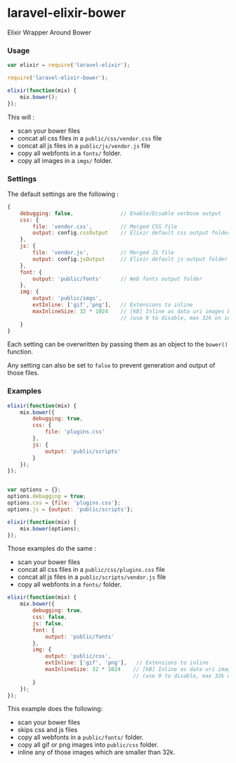 laravel-elixir-bower
====================

Elixir Wrapper Around Bower

### Usage

```javascript
var elixir = require('laravel-elixir');

require('laravel-elixir-bower');

elixir(function(mix) {
    mix.bower();
});
```

This will :
- scan your bower files
- concat all css files in a `public/css/vendor.css` file
- concat all js files in a `public/js/vendor.js` file
- copy all webfonts in a `fonts/` folder.
- copy all images in a `imgs/` folder.

### Settings

The default settings are the following :

```javascript
{
    debugging: false,               // Enable/Disable verbose output
    css: {
        file: 'vendor.css',         // Merged CSS file
        output: config.cssOutput    // Elixir default css output folder (public/css)
    },
    js: {
        file: 'vendor.js',          // Merged JS file
        output: config.jsOutput     // Elixir default js output folder (public/js)
    },
    font: {
        output: 'public/fonts'      // Web fonts output folder
    },
    img: {
        output: 'public/imgs',   
        extInline: ['gif','png'],   // Extensions to inline
        maxInlineSize: 32 * 1024    // [kB] Inline as data uri images below specified size
                                    // (use 0 to disable, max 32k on ie8)
    }
}
```

Each setting can be overwritten by passing them as an object to the `bower()` function.

Any setting can also be set to `false` to prevent generation and output of those files.

### Examples

```javascript
elixir(function(mix) {
    mix.bower({
        debugging: true,
        css: {
            file: 'plugins.css'
        },
        js: {
            output: 'public/scripts'
        }
    });
});
```

```javascript

var options = {};
options.debugging = true;
options.css = {file: 'plugins.css'};
options.js = {output: 'public/scripts'};

elixir(function(mix) {
    mix.bower(options);
});
```

Those examples do the same :
- scan your bower files
- concat all css files in a `public/css/plugins.css` file
- concat all js files in a `public/scripts/vendor.js` file
- copy all webfonts in a `fonts/` folder.

```javascript
elixir(function(mix) {
    mix.bower({
        debugging: true,
        css: false,
        js: false,
        font: {
            output: 'public/fonts'
        },
        img: {
            output: 'public/css',
            extInline: ['gif', 'png'],   // Extensions to inline
            maxInlineSize: 32 * 1024    // [kB] Inline as data uri images below specified size
                                        // (use 0 to disable, max 32k on ie8)
        }
    });
});
```
This example does the following:
- scan your bower files
- skips css and js files
- copy all webfonts in a `public/fonts/` folder.
- copy all gif or png images into `public/css` folder.
- inline any of those images which are smaller than 32k.
